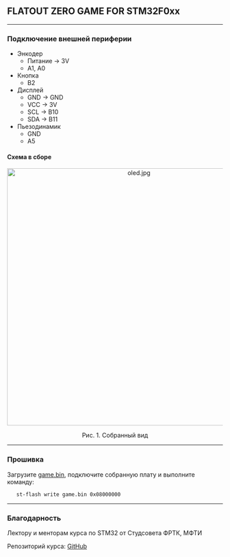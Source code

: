 ## FLATOUT ZERO GAME FOR STM32F0xx
---

### Подключение внешней периферии
  - Энкодер
    - Питание -> 3V
    - A1, A0
  - Кнопка 
    - B2
  - Дисплей 
    - GND -> GND
    - VCC -> 3V
    - SCL -> B10
    - SDA -> B11
  - Пьезодинамик
    - GND
    - A5
#### Схема в сборе

<p align="center">
  <img width="600" src="https://github.com/YarOkatev/stm32game/blob/master/IMG_20190521_195828.jpg" alt="oled.jpg"/>
  <p align="center"> Рис. 1. Собранный вид <p align="center">
    
---

### Прошивка
  Загрузите [game.bin](https://github.com/YarOkatev/stm32game/raw/master/build/game.bin), подключите собранную плату и      выполните команду:
  ```
     st-flash write game.bin 0x08000000
  ```
  
---

### Благодарность 
  Лектору и менторам курса по STM32 от Студсовета ФРТК, МФТИ
  
  Репозиторий курса: [GitHub](https://github.com/edosedgar/stm32f0_ARM)
